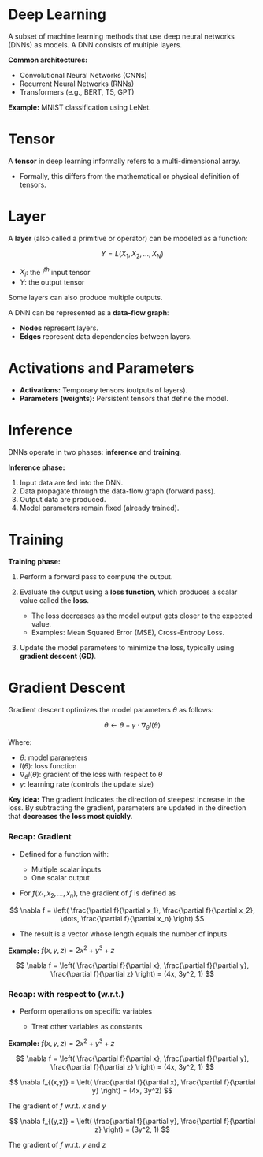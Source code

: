 # Deep Learning

A subset of machine learning methods that use deep neural networks (DNNs) as models.
A DNN consists of multiple layers.

**Common architectures:**

- Convolutional Neural Networks (CNNs)
- Recurrent Neural Networks (RNNs)
- Transformers (e.g., BERT, T5, GPT)

**Example:** MNIST classification using LeNet.

# Tensor

A **tensor** in deep learning informally refers to a multi-dimensional array.

- Formally, this differs from the mathematical or physical definition of tensors.

# Layer

A **layer** (also called a primitive or operator) can be modeled as a function:

$$Y = L(X_1, X_2, \dots, X_N)$$

- $X_i$: the $i^{th}$ input tensor
- $Y$: the output tensor

Some layers can also produce multiple outputs.

A DNN can be represented as a **data-flow graph**:

- **Nodes** represent layers.
- **Edges** represent data dependencies between layers.

# Activations and Parameters

- **Activations:** Temporary tensors (outputs of layers).
- **Parameters (weights):** Persistent tensors that define the model.

# Inference

DNNs operate in two phases: **inference** and **training**.

**Inference phase:**

1. Input data are fed into the DNN.
2. Data propagate through the data-flow graph (forward pass).
3. Output data are produced.
4. Model parameters remain fixed (already trained).

# Training

**Training phase:**

1. Perform a forward pass to compute the output.
2. Evaluate the output using a **loss function**, which produces a scalar value called the **loss**.

   - The loss decreases as the model output gets closer to the expected value.
   - Examples: Mean Squared Error (MSE), Cross-Entropy Loss.

3. Update the model parameters to minimize the loss, typically using **gradient descent (GD)**.

# Gradient Descent

Gradient descent optimizes the model parameters $\theta$ as follows:

$$\theta \leftarrow \theta - \gamma \cdot \nabla_\theta l(\theta)$$

Where:

- $\theta$: model parameters
- $l(\theta)$: loss function
- $\nabla_\theta l(\theta)$: gradient of the loss with respect to $\theta$
- $\gamma$: learning rate (controls the update size)

**Key idea:**
The gradient indicates the direction of steepest increase in the loss.
By subtracting the gradient, parameters are updated in the direction that **decreases the loss most quickly**.

### Recap: Gradient

- Defined for a function with:

  - Multiple scalar inputs
  - One scalar output

- For $f(x_1, x_2, \dots, x_n)$, the gradient of $f$ is defined as

$$
\nabla f = \left( \frac{\partial f}{\partial x_1}, \frac{\partial f}{\partial x_2}, \dots, \frac{\partial f}{\partial x_n} \right)
$$

- The result is a vector whose length equals the number of inputs

**Example:**
$f(x,y,z) = 2x^2 + y^3 + z$

$$
\nabla f = \left( \frac{\partial f}{\partial x}, \frac{\partial f}{\partial y}, \frac{\partial f}{\partial z} \right) = (4x, 3y^2, 1)
$$

### Recap: with respect to (w\.r.t.)

- Perform operations on specific variables

  - Treat other variables as constants

**Example:**
$f(x,y,z) = 2x^2 + y^3 + z$

$$
\nabla f = \left( \frac{\partial f}{\partial x}, \frac{\partial f}{\partial y}, \frac{\partial f}{\partial z} \right) = (4x, 3y^2, 1)
$$

$$
\nabla f_{(x,y)} = \left( \frac{\partial f}{\partial x}, \frac{\partial f}{\partial y} \right) = (4x, 3y^2)
$$

The gradient of $f$ w\.r.t. $x$ and $y$

$$
\nabla f_{(y,z)} = \left( \frac{\partial f}{\partial y}, \frac{\partial f}{\partial z} \right) = (3y^2, 1)
$$

The gradient of $f$ w\.r.t. $y$ and $z$
